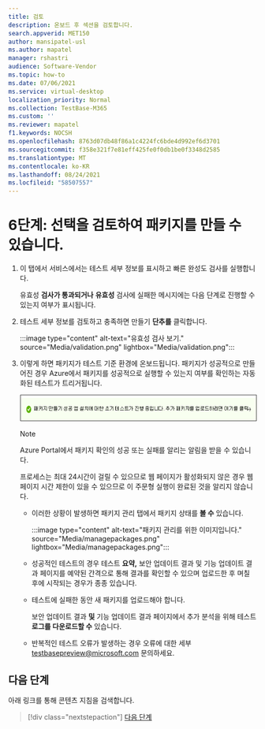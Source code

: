 ```yaml
---
title: 검토
description: 온보드 후 섹션을 검토합니다.
search.appverid: MET150
author: mansipatel-usl
ms.author: mapatel
manager: rshastri
audience: Software-Vendor
ms.topic: how-to
ms.date: 07/06/2021
ms.service: virtual-desktop
localization_priority: Normal
ms.collection: TestBase-M365
ms.custom: ''
ms.reviewer: mapatel
f1.keywords: NOCSH
ms.openlocfilehash: 8763d07db48f86a1c4224fc6bde4d992ef6d3701
ms.sourcegitcommit: f358e321f7e81eff425fe0f0db1be0f3348d2585
ms.translationtype: MT
ms.contentlocale: ko-KR
ms.lasthandoff: 08/24/2021
ms.locfileid: "58507557"
---
```

# <a name="step-6-review-your-selections-to-create-your-package"></a>6단계: 선택을 검토하여 패키지를 만들 수 있습니다.

1. 이 탭에서 서비스에서는 테스트 세부 정보를 표시하고 빠른 완성도 검사를 실행합니다.

    유효성 **검사가 통과되거나** **유효성** 검사에 실패한 메시지에는 다음 단계로 진행할 수 있는지 여부가 표시됩니다.

2. 테스트 세부 정보를 검토하고 충족하면 만들기 **단추를** 클릭합니다.

    :::image type="content" alt-text="유효성 검사 보기." source="Media/validation.png" lightbox="Media/validation.png":::

3. 이렇게 하면 패키지가 테스트 기준 환경에 온보드됩니다. 패키지가 성공적으로 만들어진 경우 Azure에서 패키지를 성공적으로 실행할 수 있는지 여부를 확인하는 자동화된 테스트가 트리거됩니다.

    ![성공한 결과](Media/successful.png)

    > [!NOTE]
    > Azure Portal에서 패키지 확인의 성공 또는 실패를 알리는 알림을 받을 수 있습니다.
    >
    > 프로세스는 최대 24시간이 걸릴 수 있으므로 웹 페이지가 활성화되지 않은 경우 웹 페이지 시간 제한이 있을 수 있으므로 이 주문형 실행이 완료된 것을 알리지 않습니다.

    - 이러한 상황이 발생하면 패키지 관리 탭에서 패키지 상태를 **볼 수** 있습니다.

      :::image type="content" alt-text="패키지 관리를 위한 이미지입니다." source="Media/managepackages.png" lightbox="Media/managepackages.png":::

    - 성공적인 테스트의 경우 테스트 **요약,** 보안 업데이트  결과 및  기능 업데이트 결과 페이지를 예약된 간격으로 통해 결과를 확인할 수 있으며 업로드한 후 며칠 후에 시작되는 경우가 종종 있습니다.
  
    - 테스트에 실패한 동안 새 패키지를 업로드해야 합니다. 

      보안 업데이트 결과 **및** 기능 업데이트  결과 페이지에서 추가 분석을 위해 테스트 **로그를 다운로드할 수** 있습니다.

    - 반복적인 테스트 오류가 발생하는 경우 오류에 대한 세부 testbasepreview@microsoft.com 문의하세요.

## <a name="next-steps"></a>다음 단계

아래 링크를 통해 콘텐츠 지침을 검색합니다.

> [!div class="nextstepaction"]
> [다음 단계](contentguideline.md)
